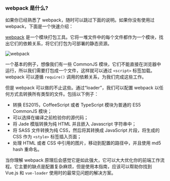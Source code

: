 ### webpack 是什么?

如果你已经熟悉了 webpack，随时可以跳过下面的说明。如果你没有使用过 webpack，下面是一个快速介绍：

[webpack](https://webpack.github.io/) 是一个模块打包工具。它将一堆文件中的每个文件都作为一个模块，找出它们的依赖关系，将它们打包为可部署的静态资源。

![webpack](https://webpack.github.io/assets/what-is-webpack.png)

一个基本的例子，想像我们有一些 CommonJS 模块，它们不能直接在浏览器中运行，所以我们需要打包成一个文件，这样就可以通过 `<script>` 标签加载。webpack 可以遵循 `require()` 调用的依赖关系，为我们完成这些工作。

但是 webpack 可以做的不止这些。通过“loader”，我们可以配置 webpack 以任何方式去转换所有类型的文件。包括以下例子：

- 转换 ES2015，CoffeeScript 或者 TypeScript 模块为普通的 ES5 CommonJS 模块；
- 可以选择在编译之前检验你的源代码；
- 将 Jade 模版转换为纯 HTML 并且嵌入 Javascript 字符串中；
- 将 SASS 文件转换为纯 CSS，然后将其转换成 JavaScript 片段，将生成的 CSS 作为 `<style>` 标签插入页面；
- 处理 HTML 或者 CSS 中引用的图片，移动到配置的路径中，并且使用 md5 hash 重命名。

当你理解 webpack 原理后会感觉它是如此强大，它可以大大优化你的前端工作流程。它主要的缺点是配置复杂麻烦，但是使用本指南，应该可以帮助你找到 Vue.js 和 `vue-loader` 使用时的最常见问题的解决方案。